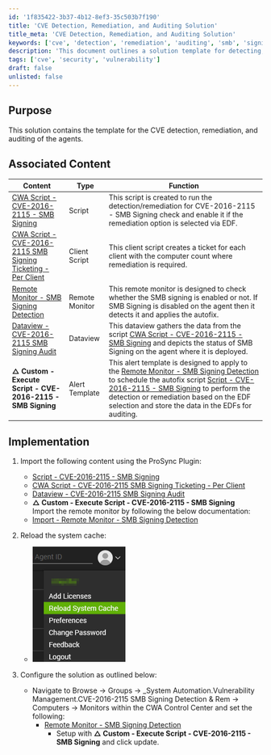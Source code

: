 ```yaml
---
id: '1f835422-3b37-4b12-8ef3-35c503b7f190'
title: 'CVE Detection, Remediation, and Auditing Solution'
title_meta: 'CVE Detection, Remediation, and Auditing Solution'
keywords: ['cve', 'detection', 'remediation', 'auditing', 'smb', 'signing']
description: 'This document outlines a solution template for detecting, remediating, and auditing CVE vulnerabilities, specifically focusing on SMB Signing. It includes associated scripts, monitors, and implementation steps to ensure effective vulnerability management.'
tags: ['cve', 'security', 'vulnerability']
draft: false
unlisted: false
---
```

## Purpose

This solution contains the template for the CVE detection, remediation, and auditing of the agents.

## Associated Content

| Content                                                                                                   | Type         | Function                                                                                                                                                                                                                                       |
|-----------------------------------------------------------------------------------------------------------|--------------|-----------------------------------------------------------------------------------------------------------------------------------------------------------------------------------------------------------------------------------------------|
| [CWA Script - CVE-2016-2115 - SMB Signing](https://proval.itglue.com/DOC-5078775-16846805)              | Script       | This script is created to run the detection/remediation for CVE-2016-2115 - SMB Signing check and enable it if the remediation option is selected via EDF.                                                                                   |
| [CWA Script - CVE-2016-2115 SMB Signing Ticketing - Per Client](https://proval.itglue.com/DOC-5078775-17229170) | Client Script | This client script creates a ticket for each client with the computer count where remediation is required.                                                                                                                                 |
| [Remote Monitor - SMB Signing Detection](https://proval.itglue.com/DOC-5078775-15762067)                | Remote Monitor| This remote monitor is designed to check whether the SMB signing is enabled or not. If SMB Signing is disabled on the agent then it detects it and applies the autofix.                                                                       |
| [Dataview - CVE-2016-2115 SMB Signing Audit](https://proval.itglue.com/DOC-5078775-15762512)            | Dataview     | This dataview gathers the data from the script [CWA Script - CVE-2016-2115 - SMB Signing](https://proval.itglue.com/DOC-5078775-15762068) and depicts the status of SMB Signing on the agent where it is deployed.                          |
| **△ Custom - Execute Script - CVE-2016-2115 - SMB Signing**                                             | Alert Template| This alert template is designed to apply to the [Remote Monitor - SMB Signing Detection](https://proval.itglue.com/DOC-5078775-15762067) to schedule the autofix script [Script - CVE-2016-2115 - SMB Signing](https://proval.itglue.com/DOC-5078775-15762068) to perform the detection or remediation based on the EDF selection and store the data in the EDFs for auditing. |

## Implementation

1. Import the following content using the ProSync Plugin:
   - [Script - CVE-2016-2115 - SMB Signing](https://proval.itglue.com/DOC-5078775-15762068)
   - [CWA Script - CVE-2016-2115 SMB Signing Ticketing - Per Client](https://proval.itglue.com/DOC-5078775-17229170)
   - [Dataview - CVE-2016-2115 SMB Signing Audit](https://proval.itglue.com/DOC-5078775-15762512)
   - **△ Custom - Execute Script - CVE-2016-2115 - SMB Signing**  
   Import the remote monitor by following the below documentation:  
   - [Import - Remote Monitor - SMB Signing Detection](https://proval.itglue.com/DOC-5078775-15775362)

2. Reload the system cache:
   - ![Reload Cache](../../static/img/CVE-2016-2115---SMB-Signing/image_4.png)

3. Configure the solution as outlined below:
   - Navigate to Browse -> Groups -> _System Automation.Vulnerability Management.CVE-2016-2115 SMB Signing Detection & Rem -> Computers -> Monitors within the CWA Control Center and set the following:
     - [Remote Monitor - SMB Signing Detection](https://proval.itglue.com/DOC-5078775-15762067)
       - Setup with **△ Custom - Execute Script - CVE-2016-2115 - SMB Signing** and click update.











